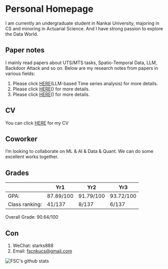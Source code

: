 # Personal Homepage
I am currently an undergraduate student in Nankai University, majoring in CS and minoring in Actuarial Science. And I have strong passion to explore the Data World.

## Paper notes
I mainly read papers about UTS/MTS tasks, Spatio-Temporal Data, LLM, Backdoor Attack and so on. Below are my research notes from papers in various fields:

1. Please click [HERE](./Paper-Note/model4ts.md)(LLM-based Time series analysis) for more details.
2. Please click [HERE](./Paper-Note/)() for more details.
3. Please click [HERE](./Paper-Note/)() for more details.

## CV
You can click [HERE]() for my CV

## Coworker
I’m looking to collaborate on ML & AI & Data & Quant. We can do some excellent works together. 


## Grades

|                 | Yr1        | Yr2        | Yr3        |
|-----------------|------------|------------|------------|
| GPA:            | 87.89/100  | 91.79/100  | 93.72/100  |
| Class ranking:  | 41/137     | 8/137      | 6/137      |


Overall Grade: 90.64/100


## Con
1. WeChat: starks888
2. Email: fscnkucs@gmail.com


![FSC's github stats](https://github-readme-stats.vercel.app/api?username=fscdc&show_icons=true&theme=tokyonight) 